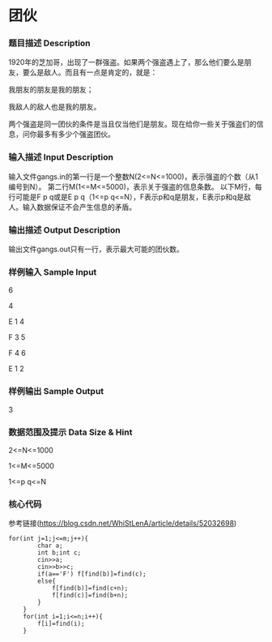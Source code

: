 # 团伙
### 题目描述 Description
1920年的芝加哥，出现了一群强盗。如果两个强盗遇上了，那么他们要么是朋友，要么是敌人。而且有一点是肯定的，就是：

我朋友的朋友是我的朋友；

我敌人的敌人也是我的朋友。 

两个强盗是同一团伙的条件是当且仅当他们是朋友。现在给你一些关于强盗们的信息，问你最多有多少个强盗团伙。

### 输入描述 Input Description
输入文件gangs.in的第一行是一个整数N(2<=N<=1000)，表示强盗的个数（从1编号到N）。 第二行M(1<=M<=5000)，表示关于强盗的信息条数。 以下M行，每行可能是F p q或是E p q（1<=p q<=N），F表示p和q是朋友，E表示p和q是敌人。输入数据保证不会产生信息的矛盾。

### 输出描述 Output Description
输出文件gangs.out只有一行，表示最大可能的团伙数。

### 样例输入 Sample Input
6

4

E 1 4

F 3 5

F 4 6

E 1 2

### 样例输出 Sample Output
3

### 数据范围及提示 Data Size & Hint
2<=N<=1000

1<=M<=5000

1<=p q<=N

### 核心代码
参考链接(https://blog.csdn.net/WhiStLenA/article/details/52032698)
```
for(int j=1;j<=m;j++){
		char a;
		int b;int c;
		cin>>a;
		cin>>b>>c;
		if(a=='F') f[find(b)]=find(c);
		else{
			f[find(b)]=find(c+n);
			f[find(c)]=find(b+n);
		}
	}
	for(int i=1;i<=n;i++){
		f[i]=find(i);
	}
```